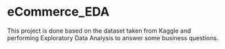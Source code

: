 # eCommerce_EDA
This project is done based on the dataset taken from Kaggle and performing Exploratory Data Analysis to answer some business questions.
